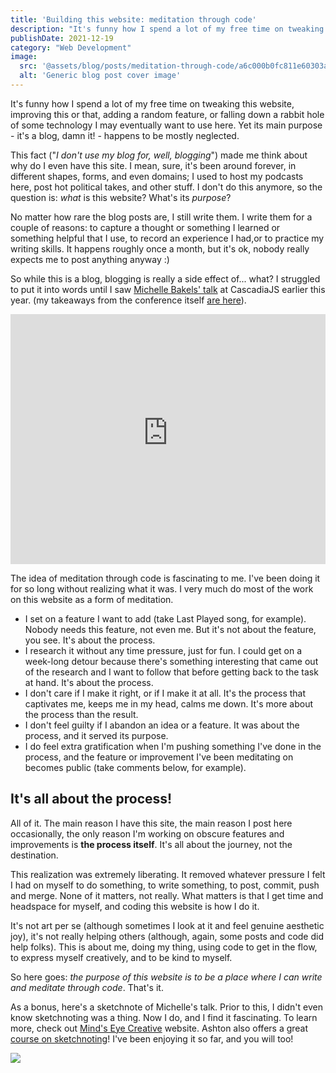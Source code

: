 ```yaml
---
title: 'Building this website: meditation through code'
description: "It's funny how I spend a lot of my free time on tweaking this website, improving this or that, adding a random feature, or falling down a rabbit hole of some technology I may eventually want to use here. Yet its main purpose - it's a blog, damn it! - happens to be mostly neglected."
publishDate: 2021-12-19
category: "Web Development"
image:
  src: '@assets/blog/posts/meditation-through-code/a6c000b0fc811e60303aaa9d24cc42ecf0379c7a-7000x4247.avif'
  alt: 'Generic blog post cover image'
---
```


It's funny how I spend a lot of my free time on tweaking this website, improving this or that, adding a random feature, or falling down a rabbit hole of some technology I may eventually want to use here. Yet its main purpose - it's a blog, damn it! - happens to be mostly neglected.

This fact ("_I don't use my blog for, well, blogging_") made me think about why do I even have this site. I mean, sure, it's been around forever, in different shapes, forms, and even domains; I used to host my podcasts here, post hot political takes, and other stuff. I don't do this anymore, so the question is: _what_ is this website? What's its _purpose_?

No matter how rare the blog posts are, I still write them. I write them for a couple of reasons: to capture a thought or something I learned or something helpful that I use, to record an experience I had,or to practice my writing skills. It happens roughly once a month, but it's ok, nobody really expects me to post anything anyway :)

So while this is a blog, blogging is really a side effect of... what? I struggled to put it into words until I saw [Michelle Bakels' talk](https://2021.cascadiajs.com/speakers/michelle-bakels) at CascadiaJS earlier this year. (my takeaways from the conference itself [are here](/blog/cascadiajs-2021)).

<iframe
  width="100%"
  height="400"
  src="https://www.youtube-nocookie.com/embed/Ltt5mTWUTzU?si=IHtCD-eXjYcXgEG-"
  title="YouTube video player"
  frameborder="0"
  allow="accelerometer; autoplay; clipboard-write; encrypted-media; gyroscope; picture-in-picture; web-share"
  allowfullscreen
></iframe>

The idea of meditation through code is fascinating to me. I've been doing it for so long without realizing what it was. I very much do most of the work on this website as a form of meditation.

- I set on a feature I want to add (take Last Played song, for example). Nobody needs this feature, not even me. But it's not about the feature, you see. It's about the process.
- I research it without any time pressure, just for fun. I could get on a week-long detour because there's something interesting that came out of the research and I want to follow that before getting back to the task at hand. It's about the process.
- I don't care if I make it right, or if I make it at all. It's the process that captivates me, keeps me in my head, calms me down. It's more about the process than the result.
- I don't feel guilty if I abandon an idea or a feature. It was about the process, and it served its purpose.
- I do feel extra gratification when I'm pushing something I've done in the process, and the feature or improvement I've been meditating on becomes public (take comments below, for example).

## It's all about the process!

All of it. The main reason I have this site, the main reason I post here occasionally, the only reason I'm working on obscure features and improvements is **the process itself**. It's all about the journey, not the destination.

This realization was extremely liberating. It removed whatever pressure I felt I had on myself to do something, to write something, to post, commit, push and merge. None of it matters, not really. What matters is that I get time and headspace for myself, and coding this website is how I do it.

It's not art per se (although sometimes I look at it and feel genuine aesthetic joy), it's not really helping others (although, again, some posts and code did help folks). This is about me, doing my thing, using code to get in the flow, to express myself creatively, and to be kind to myself.

So here goes: _the purpose of this website is to be a place where I can write and meditate through code_. That's it.

As a bonus, here's a sketchnote of Michelle's talk. Prior to this, I didn't even know sketchnoting was a thing. Now I do, and I find it fascinating. To learn more, check out [Mind's Eye Creative](https://www.mindseyecreative.ca/) website. Ashton also offers a great [course on sketchnoting](https://store.mindseyecreative.ca/sketchnote)! I've been enjoying it so far, and you will too!

![](assets/blog/posts/meditation-through-code/a6c000b0fc811e60303aaa9d24cc42ecf0379c7a-7000x4247.avif)
